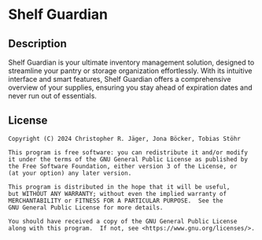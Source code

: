 # Shelf Guardian

## Description

Shelf Guardian is your ultimate inventory management solution, designed
to streamline your pantry or storage organization effortlessly.
With its intuitive interface and smart features, Shelf Guardian offers
a comprehensive overview of your supplies, ensuring you stay ahead
of expiration dates and never run out of essentials.

## License

    Copyright (C) 2024 Christopher R. Jäger, Jona Böcker, Tobias Stöhr

    This program is free software: you can redistribute it and/or modify
    it under the terms of the GNU General Public License as published by
    the Free Software Foundation, either version 3 of the License, or
    (at your option) any later version.

    This program is distributed in the hope that it will be useful,
    but WITHOUT ANY WARRANTY; without even the implied warranty of
    MERCHANTABILITY or FITNESS FOR A PARTICULAR PURPOSE.  See the
    GNU General Public License for more details.

    You should have received a copy of the GNU General Public License
    along with this program.  If not, see <https://www.gnu.org/licenses/>.
